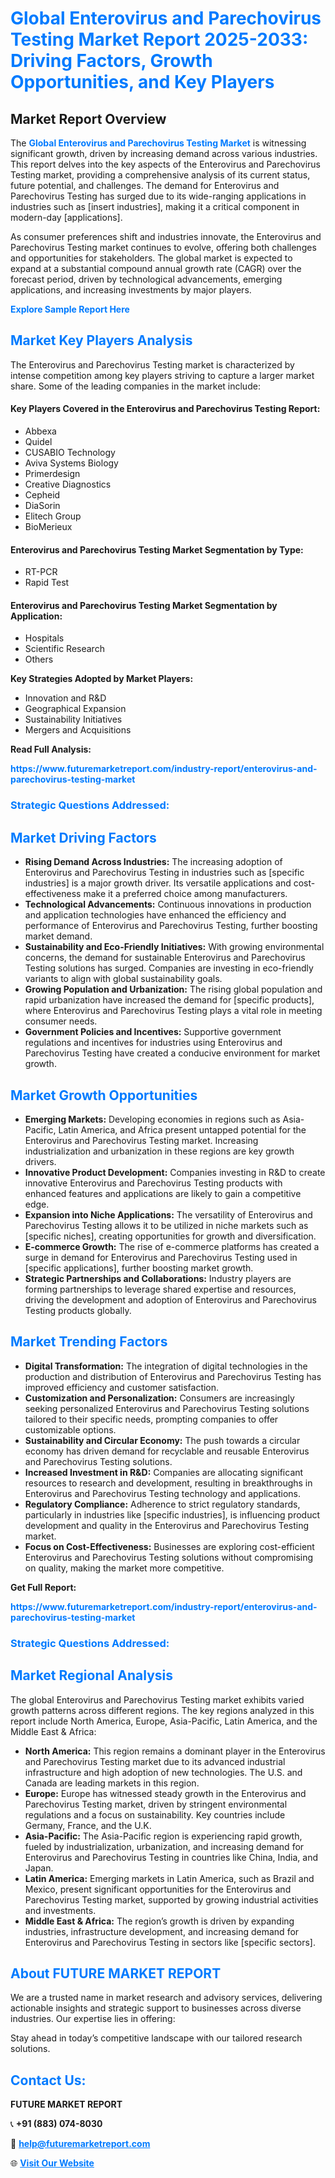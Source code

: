 <h1 style="color: #007BFF;">Global Enterovirus and Parechovirus Testing Market Report 2025-2033: Driving Factors, Growth Opportunities, and Key Players</h1>

<section id="overview">
<h2>Market Report Overview</h2>
<p>The <a href="https://www.futuremarketreport.com/industry-report/enterovirus-and-parechovirus-testing-market" style="color: #007BFF; text-decoration: none;"><strong>Global Enterovirus and Parechovirus Testing Market</strong></a> is witnessing significant growth, driven by increasing demand across various industries. This report delves into the key aspects of the Enterovirus and Parechovirus Testing market, providing a comprehensive analysis of its current status, future potential, and challenges. The demand for Enterovirus and Parechovirus Testing has surged due to its wide-ranging applications in industries such as [insert industries], making it a critical component in modern-day [applications].</p>
<p>As consumer preferences shift and industries innovate, the Enterovirus and Parechovirus Testing market continues to evolve, offering both challenges and opportunities for stakeholders. The global market is expected to expand at a substantial compound annual growth rate (CAGR) over the forecast period, driven by technological advancements, emerging applications, and increasing investments by major players.</p>
</section>

<section id="overview">
<p><a href="https://www.futuremarketreport.com/request-sample/reportId=79945" style="color: #007BFF; text-decoration: none;"><strong>Explore Sample Report Here</strong></a></p>
</section>

<section id="key-players">
<h2 style="color: #007BFF;">Market Key Players Analysis</h2>
<p>The Enterovirus and Parechovirus Testing market is characterized by intense competition among key players striving to capture a larger market share. Some of the leading companies in the market include:</p>
<h4>Key Players Covered in the Enterovirus and Parechovirus Testing Report:</h4>
<ul><li>Abbexa</li><li>Quidel</li><li>CUSABIO Technology</li><li>Aviva Systems Biology</li><li>Primerdesign</li><li>Creative Diagnostics</li><li>Cepheid</li><li>DiaSorin</li><li>Elitech Group</li><li>BioMerieux</li></ul>
<h4>Enterovirus and Parechovirus Testing Market Segmentation by Type:</h4>
<ul><li>RT-PCR</li><li>Rapid Test</li></ul>

<h4>Enterovirus and Parechovirus Testing Market Segmentation by Application:</h4>
<ul><li>Hospitals</li><li>Scientific Research</li><li>Others</li></ul>
<p><strong>Key Strategies Adopted by Market Players:</strong></p>
<ul>
<li>Innovation and R&D</li>
<li>Geographical Expansion</li>
<li>Sustainability Initiatives</li>
<li>Mergers and Acquisitions</li>
</ul>
</section>

<section>
<p><strong>Read Full Analysis: </strong></p><a href="https://www.futuremarketreport.com/industry-report/enterovirus-and-parechovirus-testing-market" style="color: #007BFF; text-decoration: none;"><strong>https://www.futuremarketreport.com/industry-report/enterovirus-and-parechovirus-testing-market</strong></a>
<h3 style="color: #007BFF;">Strategic Questions Addressed:</h3>
</section>

<section id="driving-factors">
<h2 style="color: #007BFF;">Market Driving Factors</h2>
<ul>
<li><strong>Rising Demand Across Industries:</strong> The increasing adoption of Enterovirus and Parechovirus Testing in industries such as [specific industries] is a major growth driver. Its versatile applications and cost-effectiveness make it a preferred choice among manufacturers.</li>
<li><strong>Technological Advancements:</strong> Continuous innovations in production and application technologies have enhanced the efficiency and performance of Enterovirus and Parechovirus Testing, further boosting market demand.</li>
<li><strong>Sustainability and Eco-Friendly Initiatives:</strong> With growing environmental concerns, the demand for sustainable Enterovirus and Parechovirus Testing solutions has surged. Companies are investing in eco-friendly variants to align with global sustainability goals.</li>
<li><strong>Growing Population and Urbanization:</strong> The rising global population and rapid urbanization have increased the demand for [specific products], where Enterovirus and Parechovirus Testing plays a vital role in meeting consumer needs.</li>
<li><strong>Government Policies and Incentives:</strong> Supportive government regulations and incentives for industries using Enterovirus and Parechovirus Testing have created a conducive environment for market growth.</li>
</ul>
</section>

<section id="growth-opportunities">
<h2 style="color: #007BFF;">Market Growth Opportunities</h2>
<ul>
<li><strong>Emerging Markets:</strong> Developing economies in regions such as Asia-Pacific, Latin America, and Africa present untapped potential for the Enterovirus and Parechovirus Testing market. Increasing industrialization and urbanization in these regions are key growth drivers.</li>
<li><strong>Innovative Product Development:</strong> Companies investing in R&D to create innovative Enterovirus and Parechovirus Testing products with enhanced features and applications are likely to gain a competitive edge.</li>
<li><strong>Expansion into Niche Applications:</strong> The versatility of Enterovirus and Parechovirus Testing allows it to be utilized in niche markets such as [specific niches], creating opportunities for growth and diversification.</li>
<li><strong>E-commerce Growth:</strong> The rise of e-commerce platforms has created a surge in demand for Enterovirus and Parechovirus Testing used in [specific applications], further boosting market growth.</li>
<li><strong>Strategic Partnerships and Collaborations:</strong> Industry players are forming partnerships to leverage shared expertise and resources, driving the development and adoption of Enterovirus and Parechovirus Testing products globally.</li>
</ul>
</section>

<section id="trending-factors">
<h2 style="color: #007BFF;">Market Trending Factors</h2>
<ul>
<li><strong>Digital Transformation:</strong> The integration of digital technologies in the production and distribution of Enterovirus and Parechovirus Testing has improved efficiency and customer satisfaction.</li>
<li><strong>Customization and Personalization:</strong> Consumers are increasingly seeking personalized Enterovirus and Parechovirus Testing solutions tailored to their specific needs, prompting companies to offer customizable options.</li>
<li><strong>Sustainability and Circular Economy:</strong> The push towards a circular economy has driven demand for recyclable and reusable Enterovirus and Parechovirus Testing solutions.</li>
<li><strong>Increased Investment in R&D:</strong> Companies are allocating significant resources to research and development, resulting in breakthroughs in Enterovirus and Parechovirus Testing technology and applications.</li>
<li><strong>Regulatory Compliance:</strong> Adherence to strict regulatory standards, particularly in industries like [specific industries], is influencing product development and quality in the Enterovirus and Parechovirus Testing market.</li>
<li><strong>Focus on Cost-Effectiveness:</strong> Businesses are exploring cost-efficient Enterovirus and Parechovirus Testing solutions without compromising on quality, making the market more competitive.</li>
</ul>
</section>

<section>
<p><strong>Get Full Report: </strong></p><a href="https://www.futuremarketreport.com/industry-report/enterovirus-and-parechovirus-testing-market" style="color: #007BFF; text-decoration: none;"><strong>https://www.futuremarketreport.com/industry-report/enterovirus-and-parechovirus-testing-market</strong></a>
<h3 style="color: #007BFF;">Strategic Questions Addressed:</h3>
</section>


<section id="regional-analysis">
<h2 style="color: #007BFF;">Market Regional Analysis</h2>
<p>The global Enterovirus and Parechovirus Testing market exhibits varied growth patterns across different regions. The key regions analyzed in this report include North America, Europe, Asia-Pacific, Latin America, and the Middle East & Africa:</p>
<ul>
<li><strong>North America:</strong> This region remains a dominant player in the Enterovirus and Parechovirus Testing market due to its advanced industrial infrastructure and high adoption of new technologies. The U.S. and Canada are leading markets in this region.</li>
<li><strong>Europe:</strong> Europe has witnessed steady growth in the Enterovirus and Parechovirus Testing market, driven by stringent environmental regulations and a focus on sustainability. Key countries include Germany, France, and the U.K.</li>
<li><strong>Asia-Pacific:</strong> The Asia-Pacific region is experiencing rapid growth, fueled by industrialization, urbanization, and increasing demand for Enterovirus and Parechovirus Testing in countries like China, India, and Japan.</li>
<li><strong>Latin America:</strong> Emerging markets in Latin America, such as Brazil and Mexico, present significant opportunities for the Enterovirus and Parechovirus Testing market, supported by growing industrial activities and investments.</li>
<li><strong>Middle East & Africa:</strong> The region’s growth is driven by expanding industries, infrastructure development, and increasing demand for Enterovirus and Parechovirus Testing in sectors like [specific sectors].</li>
</ul>
</section>

<footer>
<h2 style="color: #007BFF;">About FUTURE MARKET REPORT</h2>
<p>We are a trusted name in market research and advisory services, delivering actionable insights and strategic support to businesses across diverse industries. Our expertise lies in offering:</p>

<p>Stay ahead in today’s competitive landscape with our tailored research solutions.</p>

<h2 style="color: #007BFF;">Contact Us:</h2>
<p><strong>FUTURE MARKET REPORT</strong></p>
<p>📞 <strong>+91 (883) 074-8030</strong></p>
<p>📧 <strong><a href="mailto:help@futuremarketreport.com" style="color: #007BFF;">help@futuremarketreport.com</a></strong></p>
<p>🌐 <strong><a href="https://www.futuremarketreport.com/" style="color: #007BFF;">Visit Our Website</a></strong></p>
</footer>